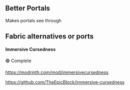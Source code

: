 ## Better Portals

Makes portals see through

## Fabric alternatives or ports

#### Immersive Cursedness

:green_circle: Complete

https://modrinth.com/mod/immersivecursedness

https://github.com/TheEpicBlock/immersive-cursedness